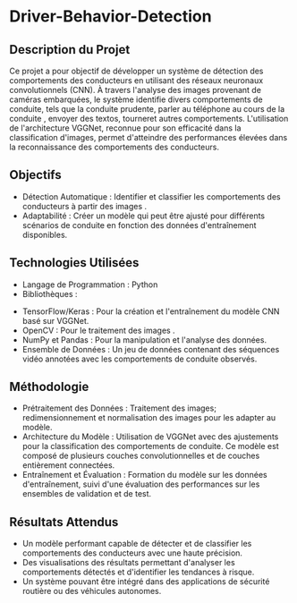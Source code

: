 # Driver-Behavior-Detection
## Description du Projet
Ce projet a pour objectif de développer un système de détection des comportements des conducteurs en utilisant des réseaux neuronaux convolutionnels (CNN). À travers l'analyse des images provenant de caméras embarquées, le système identifie divers comportements de conduite, tels que la conduite prudente, parler au téléphone au cours de la conduite , envoyer des textos, tourneret autres comportements. L'utilisation de l'architecture VGGNet, reconnue pour son efficacité dans la classification d'images, permet d'atteindre des performances élevées dans la reconnaissance des comportements des conducteurs.

## Objectifs

- Détection Automatique : Identifier et classifier les comportements des conducteurs à partir des images .
- Adaptabilité : Créer un modèle qui peut être ajusté pour différents scénarios de conduite en fonction des données d'entraînement disponibles.
  
## Technologies Utilisées

- Langage de Programmation : Python
- Bibliothèques :
+ TensorFlow/Keras : Pour la création et l'entraînement du modèle CNN basé sur VGGNet.
+ OpenCV : Pour le traitement des images .
+ NumPy et Pandas : Pour la manipulation et l'analyse des données.
+ Ensemble de Données : Un jeu de données contenant des séquences vidéo annotées avec les comportements de conduite observés.
  
## Méthodologie

- Prétraitement des Données : Traitement des images; redimensionnement et normalisation des images pour les adapter au modèle.
- Architecture du Modèle : Utilisation de VGGNet avec des ajustements pour la classification des comportements de conduite. Ce modèle est composé de plusieurs couches convolutionnelles et de couches entièrement connectées.
- Entraînement et Évaluation : Formation du modèle sur les données d'entraînement, suivi d'une évaluation des performances sur les ensembles de validation et de test.
  
## Résultats Attendus

- Un modèle performant capable de détecter et de classifier les comportements des conducteurs avec une haute précision.
- Des visualisations des résultats permettant d'analyser les comportements détectés et d'identifier les tendances à risque.
- Un système pouvant être intégré dans des applications de sécurité routière ou des véhicules autonomes.
